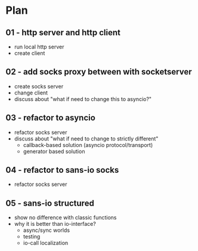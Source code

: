 # Plan

## 01 - http server and http client
* run local http server
* create client

## 02 - add socks proxy between with socketserver
* create socks server
* change client
* discuss about "what if need to change this to asyncio?"

## 03 - refactor to asyncio
* refactor socks server
* discuss about "what if need to change to strictly different"
	* callback-based solution (asyncio protocol/transport)
	* generator based solution

## 04 - refactor to sans-io socks
* refactor socks server

## 05 - sans-io structured
* show no difference with classic functions
* why it is better than io-interface?
	* async/sync worlds
	* testing
	* io-call localization

